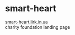 # smart-heart
<a href="http://smart-heart.lirk.in.ua/">smart-heart.lirk.in.ua</a><br>
charity foundation landing page
